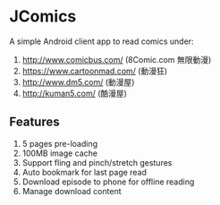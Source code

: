 # JComics

A simple Android client app to read comics under:
1. http://www.comicbus.com/ (8Comic.com 無限動漫)
2. https://www.cartoonmad.com/ (動漫狂)
3. http://www.dm5.com/ (動漫屋)
4. http://kuman5.com/ (酷漫屋)

## Features
1. 5 pages pre-loading
2. 100MB image cache
3. Support fling and pinch/stretch gestures
4. Auto bookmark for last page read 
5. Download episode to phone for offline reading
6. Manage download content
